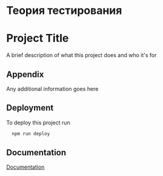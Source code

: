 # Теория тестирования


# Project Title

A brief description of what this project does and who it's for


## Appendix

Any additional information goes here


## Deployment

To deploy this project run

```bash
  npm run deploy
```

## Documentation

[Documentation](https://linktodocumentation)
